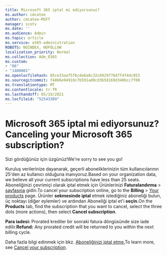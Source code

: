 ```yaml
---
title: Microsoft 365 iptal mi ediyorsunuz?
ms.author: cmcatee
author: cmcatee-MSFT
manager: scotv
ms.date: ''
ms.audience: Admin
ms.topic: article
ms.service: o365-administration
ROBOTS: NOINDEX, NOFOLLOW
localization_priority: Normal
ms.collection: Adm_O365
ms.custom:
- "86"
- "1400001"
ms.openlocfilehash: 85ce33aaf5fbcde6a8c32c692977647f4f44c953
ms.sourcegitcommit: f4866e94918c7b591ad0cd3b58169d340bcc7f00
ms.translationtype: MT
ms.contentlocale: tr-TR
ms.lasthandoff: 05/19/2021
ms.locfileid: "52543309"
---
```

# <a name="canceling-your-microsoft-365-subscription"></a><span data-ttu-id="b2074-102">Microsoft 365 iptal mi ediyorsunuz?</span><span class="sxs-lookup"><span data-stu-id="b2074-102">Canceling your Microsoft 365 subscription?</span></span>

<span data-ttu-id="b2074-103">Sizi gördüğünüz için üzgünüz!</span><span class="sxs-lookup"><span data-stu-id="b2074-103">We're sorry to see you go!</span></span>
  
<span data-ttu-id="b2074-104">Kuruluş verilerinize dayanarak, geçerli aboneliklerinizin tüm kullanıcılarının 25'den az kullanıcı olduğuna inanıyoruz.</span><span class="sxs-lookup"><span data-stu-id="b2074-104">Based on your organization data, we believe all your current subscriptions have less than 25 seats.</span></span> <span data-ttu-id="b2074-105">Aboneliğinizi çevrimiçi olarak iptal etmek için Ürünlerinizi **Faturalandırma** \> [sayfasına](https://go.microsoft.com/fwlink/p/?linkid=842054) gidin.</span><span class="sxs-lookup"><span data-stu-id="b2074-105">To cancel your subscription online, go to the **Billing** \> [Your products](https://go.microsoft.com/fwlink/p/?linkid=842054) page.</span></span> <span data-ttu-id="b2074-106">Ürünler **sekmesinde iptal** etmek istediğiniz aboneliği bulun, üç noktayı (diğer eylemler) ve ardından Aboneliği iptal et'i **seçin.**</span><span class="sxs-lookup"><span data-stu-id="b2074-106">On the **Products** tab, find the subscription that you want to cancel, select the three dots (more actions), then select **Cancel subscription**.</span></span>
  
<span data-ttu-id="b2074-107">**Para iadesi:** Prorated krediler bir sonraki fatura döngüsünde size iade edilir.</span><span class="sxs-lookup"><span data-stu-id="b2074-107">**Refund:** Any prorated credit will be returned to you within the next billing cycle.</span></span>

<span data-ttu-id="b2074-108">Daha fazla bilgi edinmek için bkz. [Aboneliğinizi iptal etme.](/microsoft-365/commerce/subscriptions/cancel-your-subscription)</span><span class="sxs-lookup"><span data-stu-id="b2074-108">To learn more, see [Cancel your subscription](/microsoft-365/commerce/subscriptions/cancel-your-subscription).</span></span>